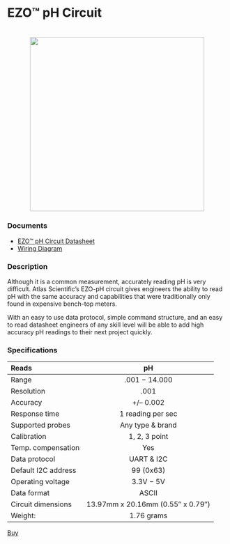 # EZO™ pH Circuit

<h1 align="center">
  <img src="./EZO-pH-Circuit-01.jpg" width="400"></a>
</h1>

### Documents
* [EZO™ pH Circuit Datasheet](./pH_EZO_Datasheet_2.pdf)
* [ Wiring Diagram ](./ezo-ph-wiringdiagram.pdf)

### Description

Although it is a common measurement, accurately reading pH is very difficult. Atlas Scientific’s EZO-pH circuit gives engineers the ability to read pH with the same accuracy and capabilities that were traditionally only found in expensive bench-top meters.

With an easy to use data protocol, simple command structure, and an easy to read datasheet engineers of any skill level will be able to add high accuracy pH readings to their next project quickly.


### Specifications


| Reads               |                pH                 |
|:------------------- |:---------------------------------:|
| Range               |           .001 − 14.000           |
| Resolution          |               .001                |
| Accuracy            |             +/– 0.002             |
| Response time       |         1 reading per sec         |
| Supported probes    |         Any type & brand          |
| Calibration         |           1, 2, 3 point           |
| Temp. compensation  |                Yes                |
| Data protocol       |            UART & I2C             |
| Default I2C address |             99 (0x63)             |
| Operating voltage   |             3.3V − 5V             |
| Data format         |               ASCII               |
| Circuit dimensions  | 13.97mm x 20.16mm (0.55″ x 0.79″) |
| Weight:             |            1.76 grams             |

[Buy](https://atlas-scientific.com/embedded-solutions/ezo-ph-circuit/)
